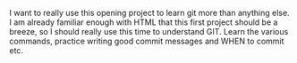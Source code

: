 I want to really use this opening project to learn git more than anything else. I am already familiar enough with HTML that this first project should be a breeze, so I should really use this time to understand GIT. Learn the various commands, practice writing good commit messages and WHEN to commit etc.
